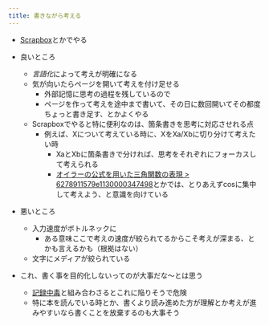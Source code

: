 ```yaml
---
title: 書きながら考える
---
```


* [Scrapbox](Scrapbox.md)とかでやる

* 良いところ
  
  * *言語化*によって考えが明確になる
  * 気が向いたらページを開いて考えを付け足せる
    * 外部記憶に思考の過程を残しているので
    * ページを作って考えを途中まで書いて、その日に数回開いてその都度ちょっと書き足す、とかよくやる
  * Scrapboxでやると特に便利なのは、箇条書きを思考に対応させれる点
    * 例えば、Xについて考えている時に、XをXa/Xbに切り分けて考えたい時
      * XaとXbに箇条書きで分ければ、思考をそれぞれにフォーカスして考えられる
      * [オイラーの公式を用いた三角関数の表現 > 6278911579e1130000347498](%E3%82%AA%E3%82%A4%E3%83%A9%E3%83%BC%E3%81%AE%E5%85%AC%E5%BC%8F%E3%82%92%E7%94%A8%E3%81%84%E3%81%9F%E4%B8%89%E8%A7%92%E9%96%A2%E6%95%B0%E3%81%AE%E8%A1%A8%E7%8F%BE.md#6278911579e1130000347498)とかでは、とりあえずcosに集中して考えよう、と意識を向けている
* 悪いところ
  
  * 入力速度がボトルネックに
    * ある意味ここで考えの速度が絞られてるからこそ考えが深まる、とかも言えるかも（根拠はない）
  * 文字にメディアが絞られている
* これ、書く事を目的化しないってのが大事だな〜とは思う
  
  * [記録中毒](%E8%A8%98%E9%8C%B2%E4%B8%AD%E6%AF%92.md)と組み合わさるとこれに陥りそうで危険
  * 特に本を読んでいる時とか、書くより読み進めた方が理解とか考えが進みやすいなら書くことを放棄するのも大事そう
